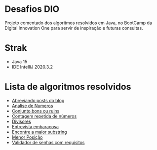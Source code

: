 # Desafios DIO
Projeto comentado dos algoritmos resolvidos em Java, no BootCamp da Digital Innovation One
para servir de inspiração e futuras consultas.

# Strak
- Java 15
- IDE IntelliJ 2020.3.2
  
# Lista de algoritmos resolvidos 
- [Abreviando posts do blog](https://github.com/Udinei/desafios-dio/blob/main/src/main/java/desafios/AbreviarPostsBlog.java)
- [Analise de Numeros](https://github.com/Udinei/desafios-dio/blob/main/src/main/java/desafios/AnaliseNumeros.java)
- [Conjunto bons ou ruins](https://github.com/Udinei/desafios-dio/blob/main/src/main/java/desafios/ConjuntosBomRuins.java)
- [Contagem repetida de números](https://github.com/Udinei/desafios-dio/blob/main/src/main/java/desafios/ContagemRepetidaNumeros.java)
- [Divisores](https://github.com/Udinei/desafios-dio/blob/main/src/main/java/desafios/Divisores.java)
- [Entrevista embaraçosa](https://github.com/Udinei/desafios-dio/blob/main/src/main/java/desafios/EntrevistaEmbaracosa.java)
- [Encontre a maior substring](https://github.com/Udinei/desafios-dio/blob/main/src/main/java/desafios/MaiorSubstring.java)
- [Menor Posição](https://github.com/Udinei/desafios-dio/blob/main/src/main/java/desafios/MenorPosicao.java)
- [Validador de senhas com requisitos](https://github.com/Udinei/desafios-dio/blob/main/src/main/java/desafios/ValidadorDeSenha.java)
